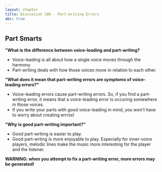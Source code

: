```yaml
---
layout: chapter
title: Discussion 10b - Part-writing Errors
abc: true
---
```


## Part Smarts

**"What is the difference between voice-leading and part-writing?**
- Voice-leading is all about how a single voice moves through the harmony.
- Part-writing deals with how those voices move in relation to each other.

**"What does it mean that part-writing errors are *symptoms* of voice-leading errors?"**
- Voice-leading errors cause part-writing errors. So, if you find a part-writing error, it means that a voice-leading error is occuring somewhere in those voices.
- If you write your parts with good voice-leading in mind, you won't have to worry about creating errros!

**"Why is good part-writing important?"**
- Good part-writing is easier to play.
- Good part-wrting is more enjoyable to play. Especially for inner-voice players, melodic lines make the music more interesting for the player and the listener.

**WARNING: when you attempt to fix a part-writing error, more errors may be generated!**